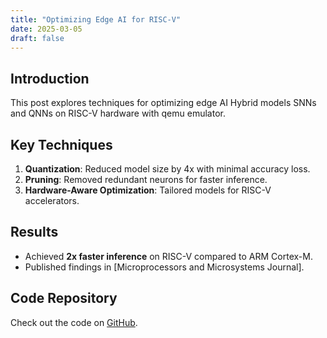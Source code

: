 ```yaml
---
title: "Optimizing Edge AI for RISC-V"
date: 2025-03-05
draft: false
---
```


## Introduction
This post explores techniques for optimizing edge AI Hybrid models SNNs and QNNs on RISC-V hardware with qemu emulator.

## Key Techniques
1. **Quantization**: Reduced model size by 4x with minimal accuracy loss.
2. **Pruning**: Removed redundant neurons for faster inference.
3. **Hardware-Aware Optimization**: Tailored models for RISC-V accelerators.

## Results
- Achieved **2x faster inference** on RISC-V compared to ARM Cortex-M.
- Published findings in [Microprocessors and Microsystems Journal].

## Code Repository
Check out the code on [GitHub](https://github.com/stevelengui/Hybride-SNN-QNN-Edge-Inference).
